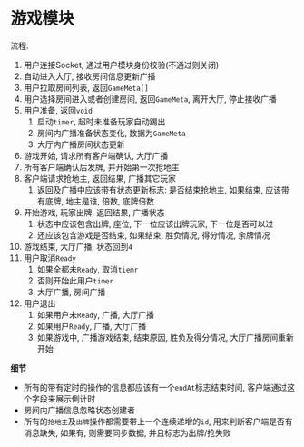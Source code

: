 # 游戏模块

流程:

1. 用户连接Socket, 通过用户模块身份校验(不通过则关闭)
2. 自动进入大厅, 接收房间信息更新广播
3. 用户拉取房间列表, 返回`GameMeta[]`
4. 用户选择房间进入或者创建房间, 返回`GameMeta`, 离开大厅, 停止接收广播
5. 用户准备, 返回`void`
    1. 启动`timer`, 超时未准备玩家自动踢出
    2. 房间内广播准备状态变化, 数据为`GameMeta`
    3. 大厅内广播房间状态更新
6. 游戏开始, 请求所有客户端确认, 大厅广播
7. 所有客户端确认后发牌, 并开始第一次抢地主
8. 客户端请求抢地主, 返回结果, 广播其它玩家
    1. 返回及广播中应该带有状态更新标志: 是否结束抢地主, 如果结束, 应该带有底牌, 地主是谁, 倍数, 底牌倍数
9. 开始游戏, 玩家出牌, 返回结果, 广播状态
    1. 状态中应该包含出牌, 座位, 下一位应该出牌玩家, 下一位是否可以过
    2. 还应该包含游戏是否结束, 如果结束, 胜负情况, 得分情况, 余牌情况
10. 游戏结束, 大厅广播, 状态回到`4`
11. 用户取消`Ready`
    1. 如果全都未`Ready`, 取消`tiemr`
    2. 否则开始此用户`timer`
    3. 大厅广播, 房间广播
12. 用户退出
    1. 如果用户未`Ready`, 广播, 大厅广播
    2. 如果用户`Ready`, 广播, 大厅广播
    3. 如果游戏中, 广播游戏结束, 结束原因, 胜负及得分情况, 大厅广播房间重新开始

**细节**

- 所有的带有定时的操作的信息都应该有一个`endAt`标志结束时间, 客户端通过这个字段来展示倒计时
- 房间内广播信息忽略状态创建者
- 所有的`抢地主`及`出牌`操作都需要带上一个连续递增的`id`, 用来判断客户端是否有消息缺失, 如果有, 则需要同步数据, 并且标志为出牌/抢失败


